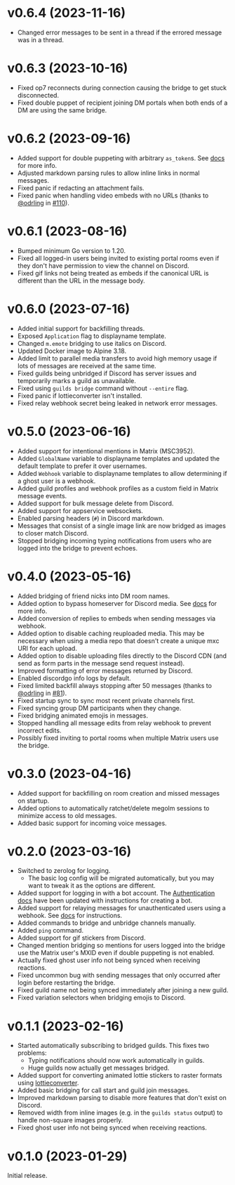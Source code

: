 # v0.6.4 (2023-11-16)

* Changed error messages to be sent in a thread if the errored message was in
  a thread.

# v0.6.3 (2023-10-16)

* Fixed op7 reconnects during connection causing the bridge to get stuck
  disconnected.
* Fixed double puppet of recipient joining DM portals when both ends of a DM
  are using the same bridge.

# v0.6.2 (2023-09-16)

* Added support for double puppeting with arbitrary `as_token`s.
  See [docs](https://docs.mau.fi/bridges/general/double-puppeting.html#appservice-method-new) for more info.
* Adjusted markdown parsing rules to allow inline links in normal messages.
* Fixed panic if redacting an attachment fails.
* Fixed panic when handling video embeds with no URLs
  (thanks to [@odrling] in [#110]).

[@odrling]: https://github.com/odrling
[#110]: https://github.com/mautrix/discord/pull/110

# v0.6.1 (2023-08-16)

* Bumped minimum Go version to 1.20.
* Fixed all logged-in users being invited to existing portal rooms even if they
  don't have permission to view the channel on Discord.
* Fixed gif links not being treated as embeds if the canonical URL is different
  than the URL in the message body.

# v0.6.0 (2023-07-16)

* Added initial support for backfilling threads.
* Exposed `Application` flag to displayname template.
* Changed `m.emote` bridging to use italics on Discord.
* Updated Docker image to Alpine 3.18.
* Added limit to parallel media transfers to avoid high memory usage if lots
  of messages are received at the same time.
* Fixed guilds being unbridged if Discord has server issues and temporarily
  marks a guild as unavailable.
* Fixed using `guilds bridge` command without `--entire` flag.
* Fixed panic if lottieconverter isn't installed.
* Fixed relay webhook secret being leaked in network error messages.

# v0.5.0 (2023-06-16)

* Added support for intentional mentions in Matrix (MSC3952).
* Added `GlobalName` variable to displayname templates and updated the default
  template to prefer it over usernames.
* Added `Webhook` variable to displayname templates to allow determining if a
  ghost user is a webhook.
* Added guild profiles and webhook profiles as a custom field in Matrix
  message events.
* Added support for bulk message delete from Discord.
* Added support for appservice websockets.
* Enabled parsing headers (`#`) in Discord markdown.
* Messages that consist of a single image link are now bridged as images to
  closer match Discord.
* Stopped bridging incoming typing notifications from users who are logged into
  the bridge to prevent echoes.

# v0.4.0 (2023-05-16)

* Added bridging of friend nicks into DM room names.
* Added option to bypass homeserver for Discord media.
  See [docs](https://docs.mau.fi/bridges/go/discord/direct-media.html) for more info.
* Added conversion of replies to embeds when sending messages via webhook.
* Added option to disable caching reuploaded media. This may be necessary when
  using a media repo that doesn't create a unique mxc URI for each upload.
* Added option to disable uploading files directly to the Discord CDN
  (and send as form parts in the message send request instead).
* Improved formatting of error messages returned by Discord.
* Enabled discordgo info logs by default.
* Fixed limited backfill always stopping after 50 messages
  (thanks to [@odrling] in [#81]).
* Fixed startup sync to sync most recent private channels first.
* Fixed syncing group DM participants when they change.
* Fixed bridging animated emojis in messages.
* Stopped handling all message edits from relay webhook to prevent incorrect
  edits.
* Possibly fixed inviting to portal rooms when multiple Matrix users use the
  bridge.

[@odrling]: https://github.com/odrling
[#81]: https://github.com/mautrix/discord/pull/81

# v0.3.0 (2023-04-16)

* Added support for backfilling on room creation and missed messages on startup.
* Added options to automatically ratchet/delete megolm sessions to minimize
  access to old messages.
* Added basic support for incoming voice messages.

# v0.2.0 (2023-03-16)

* Switched to zerolog for logging.
  * The basic log config will be migrated automatically, but you may want to
    tweak it as the options are different.
* Added support for logging in with a bot account.
  The [Authentication docs](https://docs.mau.fi/bridges/go/discord/authentication.html)
  have been updated with instructions for creating a bot.
* Added support for relaying messages for unauthenticated users using a webhook.
  See [docs](https://docs.mau.fi/bridges/go/discord/relay.html) for instructions.
* Added commands to bridge and unbridge channels manually.
* Added `ping` command.
* Added support for gif stickers from Discord.
* Changed mention bridging so mentions for users logged into the bridge use the
  Matrix user's MXID even if double puppeting is not enabled.
* Actually fixed ghost user info not being synced when receiving reactions.
* Fixed uncommon bug with sending messages that only occurred after login
  before restarting the bridge.
* Fixed guild name not being synced immediately after joining a new guild.
* Fixed variation selectors when bridging emojis to Discord.

# v0.1.1 (2023-02-16)

* Started automatically subscribing to bridged guilds. This fixes two problems:
  * Typing notifications should now work automatically in guilds.
  * Huge guilds now actually get messages bridged.
* Added support for converting animated lottie stickers to raster formats using
  [lottieconverter](https://github.com/sot-tech/LottieConverter).
* Added basic bridging for call start and guild join messages.
* Improved markdown parsing to disable more features that don't exist on Discord.
* Removed width from inline images (e.g. in the `guilds status` output) to
  handle non-square images properly.
* Fixed ghost user info not being synced when receiving reactions.

# v0.1.0 (2023-01-29)

Initial release.
